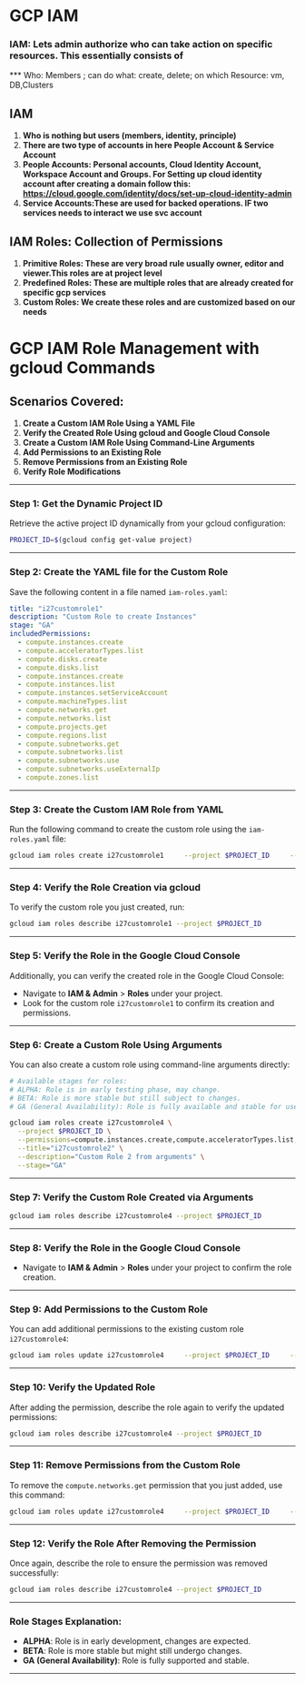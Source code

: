 # GCP IAM
### IAM: Lets admin authorize who can take action on specific resources. This essentially consists of
*** Who: Members ; can do what: create, delete; on which Resource: vm, DB,Clusters

## IAM
1. **Who is nothing but users (members, identity, principle)**
2. **There are two type of accounts in here People Account & Service Account**
3. **People Accounts: Personal accounts, Cloud Identity Account, Workspace Account and Groups. For Setting up cloud identity account after creating a domain follow this: https://cloud.google.com/identity/docs/set-up-cloud-identity-admin**
4. **Service Accounts:These are used for backed operations. IF two services needs to interact we use svc account**

## IAM Roles: Collection of Permissions
1. **Primitive Roles: These are very broad rule usually owner, editor and viewer.This roles are at project level**
2. **Predefined Roles: These are multiple roles that are already created for specific gcp services**
3. **Custom Roles: We create these roles and are customized based on our needs**



# GCP IAM Role Management with gcloud Commands

## Scenarios Covered:
1. **Create a Custom IAM Role Using a YAML File**  
2. **Verify the Created Role Using gcloud and Google Cloud Console**  
3. **Create a Custom IAM Role Using Command-Line Arguments**  
4. **Add Permissions to an Existing Role**  
5. **Remove Permissions from an Existing Role**  
6. **Verify Role Modifications**  

---

### Step 1: Get the Dynamic Project ID
Retrieve the active project ID dynamically from your gcloud configuration:

```bash
PROJECT_ID=$(gcloud config get-value project)
```

---

### Step 2: Create the YAML file for the Custom Role
Save the following content in a file named `iam-roles.yaml`:

```yaml
title: "i27customrole1"
description: "Custom Role to create Instances"
stage: "GA"
includedPermissions:
  - compute.instances.create 
  - compute.acceleratorTypes.list
  - compute.disks.create
  - compute.disks.list
  - compute.instances.create
  - compute.instances.list
  - compute.instances.setServiceAccount
  - compute.machineTypes.list
  - compute.networks.get
  - compute.networks.list
  - compute.projects.get
  - compute.regions.list
  - compute.subnetworks.get
  - compute.subnetworks.list
  - compute.subnetworks.use
  - compute.subnetworks.useExternalIp
  - compute.zones.list
```

---

### Step 3: Create the Custom IAM Role from YAML
Run the following command to create the custom role using the `iam-roles.yaml` file:

```bash
gcloud iam roles create i27customrole1     --project $PROJECT_ID     --file iam-roles.yaml
```

---

### Step 4: Verify the Role Creation via gcloud
To verify the custom role you just created, run:

```bash
gcloud iam roles describe i27customrole1 --project $PROJECT_ID
```

---

### Step 5: Verify the Role in the Google Cloud Console
Additionally, you can verify the created role in the Google Cloud Console:
- Navigate to **IAM & Admin** > **Roles** under your project.
- Look for the custom role `i27customrole1` to confirm its creation and permissions.

---

### Step 6: Create a Custom Role Using Arguments

You can also create a custom role using command-line arguments directly:

```bash
# Available stages for roles:
# ALPHA: Role is in early testing phase, may change.
# BETA: Role is more stable but still subject to changes.
# GA (General Availability): Role is fully available and stable for use.

gcloud iam roles create i27customrole4 \
  --project $PROJECT_ID \
  --permissions=compute.instances.create,compute.acceleratorTypes.list,compute.disks.create \
  --title="i27customrole2" \
  --description="Custom Role 2 from arguments" \
  --stage="GA"
```

---

### Step 7: Verify the Custom Role Created via Arguments

```bash
gcloud iam roles describe i27customrole4 --project $PROJECT_ID
```

---

### Step 8: Verify the Role in the Google Cloud Console
- Navigate to **IAM & Admin** > **Roles** under your project to confirm the role creation.

---

### Step 9: Add Permissions to the Custom Role

You can add additional permissions to the existing custom role `i27customrole4`:

```bash
gcloud iam roles update i27customrole4     --project $PROJECT_ID     --add-permissions="compute.networks.get"
```

---

### Step 10: Verify the Updated Role

After adding the permission, describe the role again to verify the updated permissions:

```bash
gcloud iam roles describe i27customrole4 --project $PROJECT_ID
```

---

### Step 11: Remove Permissions from the Custom Role

To remove the `compute.networks.get` permission that you just added, use this command:

```bash
gcloud iam roles update i27customrole4     --project $PROJECT_ID     --remove-permissions="compute.networks.get"
```

---

### Step 12: Verify the Role After Removing the Permission

Once again, describe the role to ensure the permission was removed successfully:

```bash
gcloud iam roles describe i27customrole4 --project $PROJECT_ID
```

---

### Role Stages Explanation:
- **ALPHA**: Role is in early development, changes are expected.
- **BETA**: Role is more stable but might still undergo changes.
- **GA (General Availability)**: Role is fully supported and stable.

---
